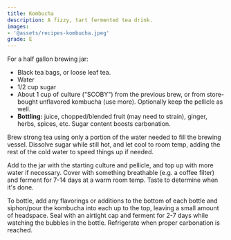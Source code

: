 ```yaml
---
title: Kombucha
description: A fizzy, tart fermented tea drink.
images:
- '@assets/recipes-kombucha.jpeg'
grade: E
---
```

For a half gallon brewing jar:
- Black tea bags, or loose leaf tea.
- Water
- 1/2 cup sugar
- About 1 cup of culture ("SCOBY") from the previous brew, or from store-bought unflavored kombucha (use more). Optionally keep the pellicle as well.
- **Bottling:** juice, chopped/blended fruit (may need to strain), ginger, herbs, spices, etc. Sugar content boosts carbonation.

Brew strong tea using only a portion of the water needed to fill the brewing vessel. Dissolve sugar while still hot, and let cool to room temp, adding the rest of the cold water to speed things up if needed.

Add to the jar with the starting culture and pellicle, and top up with more water if necessary. Cover with something breathable (e.g. a coffee filter) and ferment for 7-14 days at a warm room temp. Taste to determine when it's done.

To bottle, add any flavorings or additions to the bottom of each bottle and siphon/pour the kombucha into each up to the top, leaving a small amount of headspace. Seal with an airtight cap and ferment for 2-7 days while
watching the bubbles in the bottle. Refrigerate when proper carbonation is reached.